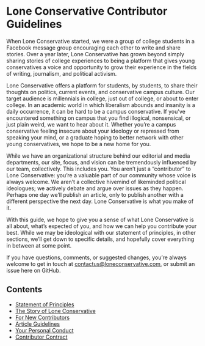 # Lone Conservative Contributor Guidelines

When Lone Conservative started, we were a group of college students in a Facebook message group encouraging each other to write and share stories. Over a year later, Lone Conservative has grown beyond simply sharing stories of college experiences to being a platform that gives young conservatives a voice and opportunity to grow their experience in the fields of writing, journalism, and political activism.

Lone Conservative offers a platform for students, by students, to share their thoughts on politics, current events, and conservative campus culture. Our target audience is millennials in college, just out of college, or about to enter college. In an academic world in which liberalism abounds and insanity is a daily occurrence, it can be hard to be a campus conservative. If you've encountered something on campus that you find illogical, nonsensical, or just plain weird, we want to hear about it. Whether you’re a campus conservative feeling insecure about your ideology or repressed from speaking your mind, or a graduate hoping to better network with other young conservatives, we hope to be a new home for you.

While we have an organizational structure behind our editorial and media departments, our site, focus, and vision can be tremendously influenced by our team, collectively. This includes you. You aren’t just a “contributor” to Lone Conservative: you’re a valuable part of our community whose voice is always welcome. We aren’t a collective hivemind of likeminded political ideologues; we actively debate and argue over issues as they happen. Perhaps one day we’ll publish an article, only to publish another with a different perspective the next day. Lone Conservative is what you make of it.

With this guide, we hope to give you a sense of what Lone Conservative is all about, what’s expected of you, and how we can help you contribute your best. While we may be ideological with our statement of principles, in other sections, we’ll get down to specific details, and hopefully cover everything in between at some point.

If you have questions, comments, or suggested changes, you’re always welcome to get in touch at [contactus@loneconservative.com][1], or submit an issue here on GitHub.

## Contents

- [Statement of Principles][2]
- [The Story of Lone Conservative][3]
- [For New Contributors][4]
- [Article Guidelines][5]
- [Your Personal Conduct][6]
- [Contributor Contract][7]

[1]:	mailto:contactus@loneconservative.com
[2]:	https://github.com/loneconservative/guidelines/blob/master/Statement%20of%20Principles.md
[3]:	https://github.com/loneconservative/guidelines/blob/master/The%20Story%20of%20Lone%20Conservative.md
[4]:	https://github.com/loneconservative/guidelines/blob/master/For%20New%20Contributors.md
[5]:	https://github.com/loneconservative/guidelines/blob/master/Article%20Guidelines.md
[6]:	https://github.com/loneconservative/guidelines/blob/master/Personal%20Conduct.md
[7]:	https://github.com/loneconservative/guidelines/blob/master/Contributor%20Contract%20(SAMPLE%20ONLY).md